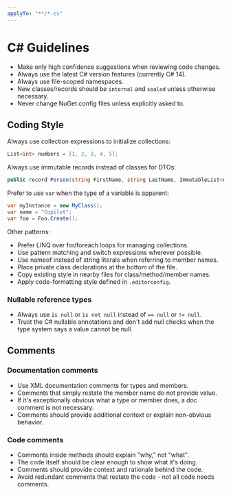 ```yaml
---
applyTo: "**/*.cs"
---
```


# C# Guidelines

- Make only high confidence suggestions when reviewing code changes.
- Always use the latest C# version features (currently C# 14).
- Always use file-scoped namespaces.
- New classes/records should be `internal` and `sealed` unless otherwise necessary.
- Never change NuGet.config files unless explicitly asked to.

## Coding Style

Always use collection expressions to initialize collections:

```csharp
List<int> numbers = [1, 2, 3, 4, 5];
```

Always use immutable records instead of classes for DTOs:

```csharp
public record Person(string FirstName, string LastName, ImmutableList<Address> Addresses);
```

Prefer to use `var` when the type of a variable is apparent:

```csharp
var myInstance = new MyClass();
var name = "Copilot";
var foo = Foo.Create();
```

Other patterns:

- Prefer LINQ over for/foreach loops for managing collections.
- Use pattern matching and switch expressions wherever possible.
- Use nameof instead of string literals when referring to member names.
- Place private class declarations at the bottom of the file.
- Copy existing style in nearby files for class/method/member names.
- Apply code-formatting style defined in `.editorconfig`.

### Nullable reference types

- Always use `is null` or `is not null` instead of `== null` or `!= null`.
- Trust the C# nullable annotations and don't add null checks when the type system says a value cannot be null.

## Comments

### Documentation comments

- Use XML documentation comments for types and members.
- Comments that simply restate the member name do not provide value.
- If it's exceptionally obvious what a type or member does, a doc comment is not necessary.
- Comments should provide additional context or explain non-obvious behavior.

### Code comments

- Comments inside methods should explain "why," not "what".
- The code itself should be clear enough to show what it's doing.
- Comments should provide context and rationale behind the code.
- Avoid redundant comments that restate the code - not all code needs comments.
